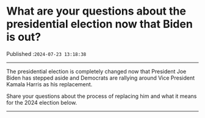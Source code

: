 # What are your questions about the presidential election now that Biden is out?

Published :`2024-07-23 13:18:38`

---

The presidential election is completely changed now that President Joe Biden has stepped aside and Democrats are rallying around Vice President Kamala Harris as his replacement.

Share your questions about the process of replacing him and what it means for the 2024 election below.

---

